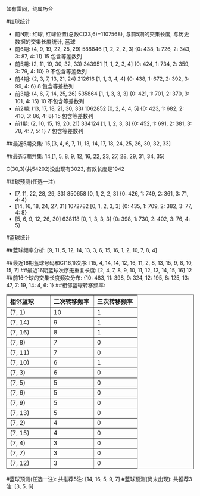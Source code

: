 <!-- 
.. title: 双色球2014019期(2014-02-23)数据分析报告
.. slug: slott-2014019-2014-02-23-report
.. date: 2014-02-24 08:00:00 UTC+08:00
.. tags: Lottery
.. link: 
.. description: 
.. type: text
-->

如有雷同，纯属巧合

<!-- TEASER_END-->

#红球统计

- 前N期: 红球, 红球位置(总数C(33,6)=1107568), 与前5期的交集长度, 与历史数据的交集长度统计, 蓝球
- 前6期: (4, 9, 19, 22, 25, 29) 588846 [1, 2, 2, 2, 3] {0: 438, 1: 726, 2: 343, 3: 87, 4: 11} 15 包含等差数列
- 前5期: (2, 11, 19, 30, 32, 33) 343951 [1, 1, 2, 3, 4] {0: 424, 1: 734, 2: 359, 3: 79, 4: 10} 9 不包含等差数列
- 前4期: (2, 3, 7, 13, 21, 24) 212616 [1, 1, 3, 4, 4] {0: 438, 1: 672, 2: 392, 3: 99, 4: 6} 8 包含等差数列
- 前3期: (4, 6, 7, 14, 25, 26) 535864 [1, 1, 3, 3, 3] {0: 421, 1: 701, 2: 370, 3: 101, 4: 15} 10 不包含等差数列
- 前2期: (13, 17, 18, 21, 30, 33) 1062852 [0, 2, 4, 4, 5] {0: 423, 1: 682, 2: 410, 3: 86, 4: 8} 15 包含等差数列
- 前1期: (2, 10, 15, 19, 20, 21) 334124 [1, 1, 2, 3, 3] {0: 452, 1: 691, 2: 381, 3: 78, 4: 7, 5: 1} 7 包含等差数列

##最近5期交集:
15,[3, 4, 6, 7, 11, 13, 14, 17, 18, 24, 25, 26, 30, 32, 33]

##最近5期并集:
14,[1, 5, 8, 9, 12, 16, 22, 23, 27, 28, 29, 31, 34, 35]

C(30,3)(共54202)没出现有3023, 
有效长度是1942

#红球预测(任选一注)

- [7, 11, 22, 28, 29, 33] 850658 [0, 1, 2, 2, 3] {0: 426, 1: 749, 2: 361, 3: 71, 4: 4}
- [14, 16, 18, 24, 27, 31] 1072782 [0, 1, 2, 3, 3] {0: 435, 1: 709, 2: 382, 3: 77, 4: 8}
- [5, 6, 9, 12, 26, 30] 638118 [0, 1, 3, 3, 3] {0: 398, 1: 730, 2: 402, 3: 76, 4: 5}

#蓝球统计

##蓝球频率分析:
[9, 11, 5, 12, 14, 13, 3, 6, 15, 16, 1, 2, 10, 7, 8, 4]

##最近16期蓝球号码和C(16,1)次序:
[15, 4, 14, 14, 12, 16, 11, 2, 8, 13, 15, 9, 8, 10, 15, 7]
##最近16期蓝球次序无重复长度:
[2, 4, 7, 8, 9, 10, 11, 12, 13, 14, 15, 16] 12
##前16个球的交集长度频次分布:
{10: 483, 11: 398, 9: 324, 12: 195, 8: 125, 13: 47, 7: 19, 14: 4, 6: 1}
##相邻蓝球转移频率:
<table border="1" class="table table-striped dataframe">
  <thead>
    <tr style="text-align: left;">
      <th style="min-width: 100px;">相邻蓝球</th>
      <th style="min-width: 100px;">二次转移频率</th>
      <th style="min-width: 100px;">三次转移频率</th>
    </tr>
  </thead>
  <tbody>
    <tr>
      <td>  (7, 1)</td>
      <td> 10</td>
      <td> 1</td>
    </tr>
    <tr>
      <td> (7, 14)</td>
      <td>  9</td>
      <td> 1</td>
    </tr>
    <tr>
      <td> (7, 16)</td>
      <td>  8</td>
      <td> 1</td>
    </tr>
    <tr>
      <td>  (7, 8)</td>
      <td>  7</td>
      <td> 0</td>
    </tr>
    <tr>
      <td> (7, 11)</td>
      <td>  7</td>
      <td> 0</td>
    </tr>
    <tr>
      <td> (7, 10)</td>
      <td>  6</td>
      <td> 1</td>
    </tr>
    <tr>
      <td>  (7, 3)</td>
      <td>  6</td>
      <td> 0</td>
    </tr>
    <tr>
      <td>  (7, 5)</td>
      <td>  5</td>
      <td> 0</td>
    </tr>
    <tr>
      <td>  (7, 6)</td>
      <td>  5</td>
      <td> 0</td>
    </tr>
    <tr>
      <td>  (7, 9)</td>
      <td>  5</td>
      <td> 0</td>
    </tr>
    <tr>
      <td> (7, 13)</td>
      <td>  5</td>
      <td> 0</td>
    </tr>
    <tr>
      <td>  (7, 2)</td>
      <td>  4</td>
      <td> 0</td>
    </tr>
    <tr>
      <td> (7, 15)</td>
      <td>  4</td>
      <td> 0</td>
    </tr>
    <tr>
      <td>  (7, 4)</td>
      <td>  3</td>
      <td> 0</td>
    </tr>
    <tr>
      <td>  (7, 7)</td>
      <td>  3</td>
      <td> 0</td>
    </tr>
    <tr>
      <td> (7, 12)</td>
      <td>  3</td>
      <td> 0</td>
    </tr>
  </tbody>
</table>
#蓝球预测(任选一注):
共推荐5注: [14, 16, 5, 9, 7]
#蓝球预测(尚未出现):
共推荐3注: [3, 5, 6]

